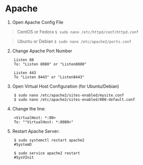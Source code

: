 # Apache

1. Open Apache Config File

> CentOS or Fedora
    `$ sudo nano /etc/httpd/conf/httpd.conf`
				
> Ubuntu or Debian
    `$ sudo nano /etc/apache2/ports.conf`
				
				
2. Change Apache Port Number
```
    Listen 80 
    To: "Listen 8080" or "Listen8080"
			
    Listen 443
    To "Listen 8443" or "Listen8443"
```			

3. Open Virtual Host Configuration (for Ubuntu/Debian)
```
	$ sudo nano /etc/apache2/sites-enabled/mysite.conf
	$ sudo nano /etc/apache2/sites-enabled/000-default.conf
```

4. Change the line:
```
    <VirtualHost: *:80>
    To: ""VirtualHost: *:8080>"
```			

5. Restart Apache Server:
```
	$ sudo systemctl restart apache2
	#SystemD
				
	$ sudo service apache2 restart
	#SysVInit
```
